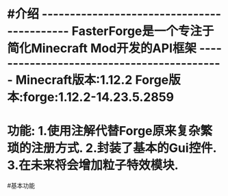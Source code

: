 #介绍
    -------------------------------------------
    FasterForge是一个专注于简化Minecraft Mod开发的API框架
    -------------------------------------------
Minecraft版本:1.12.2
Forge版本:forge:1.12.2-14.23.5.2859
==============================
功能:
    1.使用注解代替Forge原来复杂繁琐的注册方式.
    2.封装了基本的Gui控件.
    3.在未来将会增加粒子特效模块.
==============================
#基本功能
